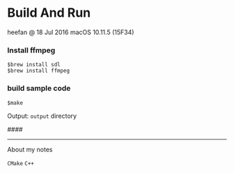 # Build And Run

heefan @ 18 Jul 2016
macOS 10.11.5 (15F34)


### Install ffmpeg

```
$brew install sdl
$brew install ffmpeg
```

### build sample code

```
$make
```

Output: `output` directory

<End-of-File>
#### 

---

About my notes

`CMake` `C++`

